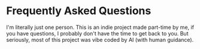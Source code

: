 # Frequently Asked Questions

I'm literally just one person. This is an indie project made part-time by me, if you have questions, I probably don't have the time to get back to you. But seriously, most of this project was vibe coded by AI (with human guidance).
